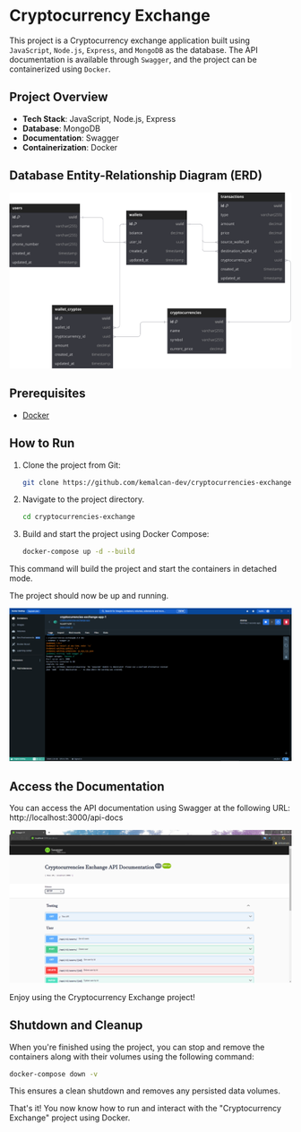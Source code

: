 # Cryptocurrency Exchange

This project is a Cryptocurrency exchange application built using `JavaScript`, `Node.js`, `Express`, and `MongoDB` as the database. The API documentation is available through `Swagger`, and the project can be containerized using `Docker`.

## Project Overview

- **Tech Stack**: JavaScript, Node.js, Express
- **Database**: MongoDB
- **Documentation**: Swagger
- **Containerization**: Docker

## Database Entity-Relationship Diagram (ERD)

![alt text](https://github.com/kemalcan-dev/cryptocurrencies-exchange/blob/main/images/Cryptocurrency%20exchange.svg "Cryptocurrency exchange")

## Prerequisites

- [Docker](https://www.docker.com/get-started/)

## How to Run

1. Clone the project from Git:

   ```bash
   git clone https://github.com/kemalcan-dev/cryptocurrencies-exchange.git
   ```
2. Navigate to the project directory.
    ```bash
    cd cryptocurrencies-exchange
    ```
3. Build and start the project using Docker Compose:
    ```bash
    docker-compose up -d --build
    ```
This command will build the project and start the containers in detached mode.

The project should now be up and running.

![alt text](https://github.com/kemalcan-dev/cryptocurrencies-exchange/blob/main/images/docker.png "docker")

## Access the Documentation
You can access the API documentation using Swagger at the following URL:
http://localhost:3000/api-docs

![alt text](https://github.com/kemalcan-dev/cryptocurrencies-exchange/blob/main/images/swagger-docs.png "swagger-docs")

Enjoy using the Cryptocurrency Exchange project!

## Shutdown and Cleanup

When you're finished using the project, you can stop and remove the containers along with their volumes using the following command:
```bash
docker-compose down -v
```

This ensures a clean shutdown and removes any persisted data volumes.

That's it! You now know how to run and interact with the "Cryptocurrency Exchange" project using Docker.

